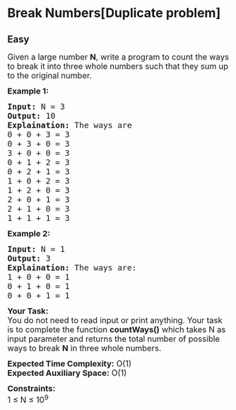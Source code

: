 # Break Numbers[Duplicate problem]
## Easy 
<div class="problem-statement">
                <p></p><p><span style="font-size:18px">Given a large number <strong>N</strong>, write a program to count the ways to&nbsp;break it into three&nbsp;whole numbers such that they sum up to the original number.</span></p>

<p><strong><span style="font-size:18px">Example 1:</span></strong></p>

<pre><span style="font-size:18px"><strong>Input:</strong> N = 3
<strong>Output:</strong> 10
<strong>Explaination:</strong> The ways are 
0 + 0 + 3 = 3
0 + 3 + 0 = 3
3 + 0 + 0 = 3
0 + 1 + 2 = 3
0 + 2 + 1 = 3
1 + 0 + 2 = 3
1 + 2 + 0 = 3
2 + 0 + 1 = 3
2 + 1 + 0 = 3
1 + 1 + 1 = 3</span></pre>

<p><strong><span style="font-size:18px">Example 2:</span></strong></p>

<pre><span style="font-size:18px"><strong>Input:</strong> N = 1
<strong>Output:</strong> 3
<strong>Explaination:</strong> The ways are:
1 + 0 + 0 = 1
0 + 1 + 0 = 1
0 + 0 + 1 = 1</span></pre>

<p><span style="font-size:18px"><strong>Your Task:</strong><br>
You do not need to read input or print anything. Your task is to complete the function <strong>countWays()</strong> which takes N as input parameter&nbsp;and returns the total number of possible ways to break <strong>N</strong> in three&nbsp;whole numbers.</span></p>

<p><span style="font-size:18px"><strong>Expected Time Complexity:</strong> O(1)<br>
<strong>Expected Auxiliary Space:</strong> O(1)</span></p>

<p><span style="font-size:18px"><strong>Constraints:</strong><br>
1 ≤ N ≤ 10<sup>9</sup>&nbsp;&nbsp;</span></p>
 <p></p>
            </div>